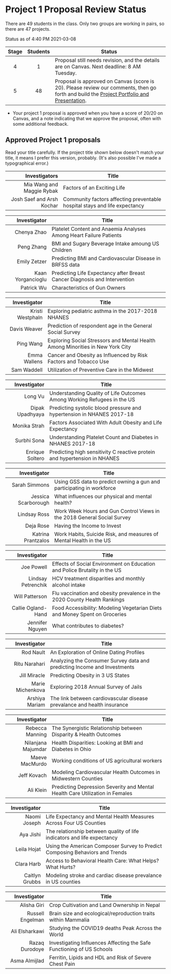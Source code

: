 # Project 1 Proposal Review Status

There are 49 students in the class. Only two groups are working in pairs, so there are 47 projects.

Status as of 4:40 PM 2021-03-08

Stage | Students | Status
:----: | :------: | --------------------------------------------------------------------------------------
4 | 1 | Proposal still needs revision, and the details are on Canvas. Next deadline: 8 AM Tuesday.
5 | 48 | Proposal is approved on Canvas (score is 20). Please review our comments, then go forth and build the [Project Portfolio and Presentation](https://github.com/THOMASELOVE/432-2021/blob/master/project1/02_project1_analyses.md).

- Your project 1 proposal is approved when you have a score of 20/20 on Canvas, and a note indicating that we approve the proposal, often with some additional feedback. 

## Approved Project 1 proposals

Read your title carefully. If the project title shown below doesn't match your title, it means I prefer this version, probably. (It's also possible I've made a typographical error.)

Investigators | Title
-----------: | ----------------------------------------------------------------------------
Mia Wang and Maggie Rybak | Factors of an Exciting Life
Josh Saef and Arsh Kochar | Community factors affecting preventable hospital stays and life expectancy

Investigator | Title
-----------: | ----------------------------------------------------------------------------
Chenya Zhao | Platelet Content and Anaemia Analyses Among Heart Failure Patients
Peng Zhang | BMI and Sugary Beverage Intake amoung US Children
Emily Zetzer | Predicting BMI and Cardiovascular Disease in BRFSS data
Kaan Yorgancioglu | Predicting Life Expectancy after Breast Cancer Diagnosis and Intervention
Patrick Wu | Characteristics of Gun Owners

Investigator | Title
-----------: | ----------------------------------------------------------------------------
Kristi Westphaln | Exploring pediatric asthma in the 2017-2018 NHANES
Davis Weaver | Prediction of respondent age in the General Social Survey
Ping Wang | Exploring Social Stressors and Mental Health Among Minorities in New York City
Emma Wallens | Cancer and Obesity as Influenced by Risk Factors and Tobacco Use
Sam Waddell | Utilization of Preventive Care in the Midwest

Investigator | Title
-----------: | ----------------------------------------------------------------------------
Long Vu | Understanding Quality of Life Outcomes Among Working Refugees in the US
Dipak Upadhyaya | Predicting systolic blood pressure and hypertension in NHANES 2017-18
Monika Strah | Factors Associated With Adult Obesity and Life Expectancy
Surbhi Sona | Understanding Platelet Count and Diabetes in NHANES 2017-18
Enrique Soltero | Predicting high sensitivity C reactive protein and hypertension in NHANES

Investigator | Title
-----------: | ----------------------------------------------------------------------------
Sarah Simmons | Using GSS data to predict owning a gun and participating in workforce
Jessica Scarborough | What influences our physical and mental health?
Lindsay Ross | Work Week Hours and Gun Control Views in the 2018 General Social Survey
Deja Rose | Having the Income to Invest
Katrina Prantzalos | Work Habits, Suicide Risk, and measures of Mental Health in the US

Investigator | Title
-----------: | ----------------------------------------------------------------------------
Joe Powell | Effects of Social Environment on Education and Police Brutality in the US
Lindsay Petrenchik | HCV treatment disparities and monthly alcohol intake 
Will Patterson | Flu vaccination and obesity prevalence in the 2020 County Health Rankings
Callie Ogland-Hand | Food Accessibility: Modeling Vegetarian Diets and Money Spent on Groceries
Jennifer Nguyen | What contributes to diabetes?

Investigator | Title
-----------: | ----------------------------------------------------------------------------
Rod Nault | An Exploration of Online Dating Profiles
Ritu Narahari | Analyzing the Consumer Survey data and predicting Income and Investments
Jill Miracle | Predicting Obesity in 3 US States
Marie Michenkova | Exploring 2018 Annual Survey of Jails
Arshiya Mariam | The link between cardiovascular disease prevalance and health insurance

Investigator | Title
-----------: | ----------------------------------------------------------------------------
Rebecca Manning | The Synergistic Relationship between Disparity & Health Outcomes
Nilanjana Majumdar | Health Disparities: Looking at BMI and Diabetes in Ohio
Maeve MacMurdo | Working conditions of US agricultural workers
Jeff Kovach | Modeling Cardiovascular Health Outcomes in Midwestern Counties 
Ali Klein | Predicting Depression Severity and Mental Health Care Utilization in Females

Investigator | Title
-----------: | ----------------------------------------------------------------------------
Naomi Joseph | Life Expectancy and Mental Health Measures Across Four US Counties
Aya Jishi | The relationship between quality of life indicators and life expectancy
Leila Hojat | Using the American Composer Survey to Predict Composing Behaviors and Trends
Clara Harb | Access to Behavioral Health Care: What Helps? What Hurts?
Caitlyn Grubbs | Modeling stroke and cardiac disease prevalance in US counties

Investigator | Title
-----------: | ----------------------------------------------------------------------------
Alisha Giri | Crop Cultivation and Land Ownership in Nepal
Russell Engelman | Brain size and ecological/reproduction traits within Mammalia
Ali Elsharkawi | Studying the COVID19 deaths Peak Across the World
Razaq Durodoye | Investigating Influences Affecting the Safe Functioning of US Schools
Asma Almijlad | Ferritin, Lipids and HDL and Risk of Severe Chest Pain

